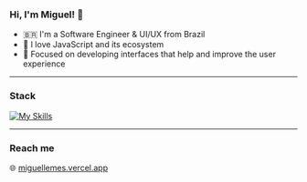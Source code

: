 ### Hi, I'm Miguel! 👋

- 🇧🇷 I'm a Software Engineer & UI/UX from Brazil  
- 💛 I love JavaScript and its ecosystem  
- 🎯 Focused on developing interfaces that help and improve the user experience  

---

### Stack
[![My Skills](https://skillicons.dev/icons?i=react,nodejs,ts,next,tailwindcss,figma,postgres,redis,docker,aws)](https://skillicons.dev)

---

### Reach me
🌐 [miguellemes.vercel.app](https://miguellemes.vercel.app)
